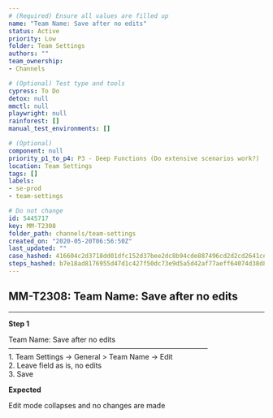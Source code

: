 ```yaml
---
# (Required) Ensure all values are filled up
name: "Team Name: Save after no edits"
status: Active
priority: Low
folder: Team Settings
authors: ""
team_ownership: 
- Channels

# (Optional) Test type and tools
cypress: To Do
detox: null
mmctl: null
playwright: null
rainforest: []
manual_test_environments: []

# (Optional)
component: null
priority_p1_to_p4: P3 - Deep Functions (Do extensive scenarios work?)
location: Team Settings
tags: []
labels: 
- se-prod
- team-settings

# Do not change
id: 5445717
key: MM-T2308
folder_path: channels/team-settings
created_on: "2020-05-20T06:56:50Z"
last_updated: ""
case_hashed: 416604c2d3718dd01dfc152d37bee2dc8b94cde887496cd2d2cd2641ce76262d5347c6dfb3531e3f107eb15061ab1344
steps_hashed: b7e18ad8176955d47d1c427f50dc73e9d5a5d42af77aeff64074d38d84c4446bbd6264c446c8af0971b7f80fdd30e9aa
---
```


## MM-T2308: Team Name: Save after no edits

---

**Step 1**

Team Name: Save after no edits\
————————————————————————————\
1\. Team Settings -> General > Team Name -> Edit\
2\. Leave field as is, no edits\
3\. Save

**Expected**

Edit mode collapses and no changes are made
